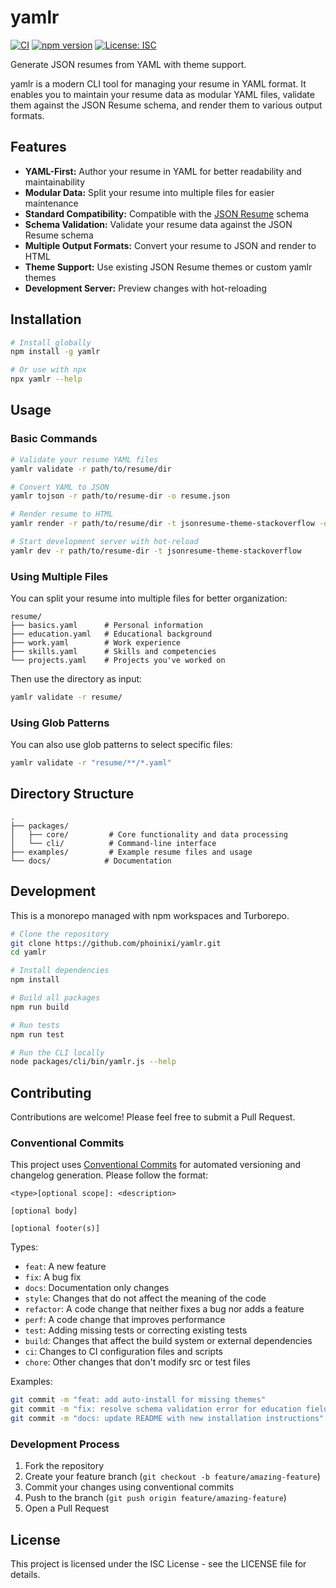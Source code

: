 # yamlr

[![CI](https://github.com/phoinixi/yamlr/actions/workflows/ci.yml/badge.svg)](https://github.com/phoinixi/yamlr/actions/workflows/ci.yml)
[![npm version](https://badge.fury.io/js/yamlr.svg)](https://badge.fury.io/js/yamlr)
[![License: ISC](https://img.shields.io/badge/License-ISC-blue.svg)](https://opensource.org/licenses/ISC)

Generate JSON resumes from YAML with theme support.

yamlr is a modern CLI tool for managing your resume in YAML format. It enables you to maintain your resume data as modular YAML files, validate them against the JSON Resume schema, and render them to various output formats.

## Features

- **YAML-First:** Author your resume in YAML for better readability and maintainability
- **Modular Data:** Split your resume into multiple files for easier maintenance
- **Standard Compatibility:** Compatible with the [JSON Resume](https://jsonresume.org/) schema
- **Schema Validation:** Validate your resume data against the JSON Resume schema
- **Multiple Output Formats:** Convert your resume to JSON and render to HTML
- **Theme Support:** Use existing JSON Resume themes or custom yamlr themes
- **Development Server:** Preview changes with hot-reloading

## Installation

```bash
# Install globally
npm install -g yamlr

# Or use with npx
npx yamlr --help
```

## Usage

### Basic Commands

```bash
# Validate your resume YAML files
yamlr validate -r path/to/resume/dir

# Convert YAML to JSON
yamlr tojson -r path/to/resume-dir -o resume.json

# Render resume to HTML
yamlr render -r path/to/resume/dir -t jsonresume-theme-stackoverflow -o resume.html

# Start development server with hot-reload
yamlr dev -r path/to/resume-dir -t jsonresume-theme-stackoverflow
```

### Using Multiple Files

You can split your resume into multiple files for better organization:

```
resume/
├── basics.yaml      # Personal information
├── education.yaml   # Educational background
├── work.yaml        # Work experience
├── skills.yaml      # Skills and competencies
└── projects.yaml    # Projects you've worked on
```

Then use the directory as input:

```bash
yamlr validate -r resume/
```

### Using Glob Patterns

You can also use glob patterns to select specific files:

```bash
yamlr validate -r "resume/**/*.yaml"
```

## Directory Structure

```
.
├── packages/
│   ├── core/         # Core functionality and data processing
│   └── cli/          # Command-line interface
├── examples/         # Example resume files and usage
└── docs/            # Documentation
```

## Development

This is a monorepo managed with npm workspaces and Turborepo.

```bash
# Clone the repository
git clone https://github.com/phoinixi/yamlr.git
cd yamlr

# Install dependencies
npm install

# Build all packages
npm run build

# Run tests
npm run test

# Run the CLI locally
node packages/cli/bin/yamlr.js --help
```

## Contributing

Contributions are welcome! Please feel free to submit a Pull Request.

### Conventional Commits

This project uses [Conventional Commits](https://conventionalcommits.org/) for automated versioning and changelog generation. Please follow the format:

```
<type>[optional scope]: <description>

[optional body]

[optional footer(s)]
```

Types:

- `feat`: A new feature
- `fix`: A bug fix
- `docs`: Documentation only changes
- `style`: Changes that do not affect the meaning of the code
- `refactor`: A code change that neither fixes a bug nor adds a feature
- `perf`: A code change that improves performance
- `test`: Adding missing tests or correcting existing tests
- `build`: Changes that affect the build system or external dependencies
- `ci`: Changes to CI configuration files and scripts
- `chore`: Other changes that don't modify src or test files

Examples:

```bash
git commit -m "feat: add auto-install for missing themes"
git commit -m "fix: resolve schema validation error for education field"
git commit -m "docs: update README with new installation instructions"
```

### Development Process

1. Fork the repository
2. Create your feature branch (`git checkout -b feature/amazing-feature`)
3. Commit your changes using conventional commits
4. Push to the branch (`git push origin feature/amazing-feature`)
5. Open a Pull Request

## License

This project is licensed under the ISC License - see the LICENSE file for details.
